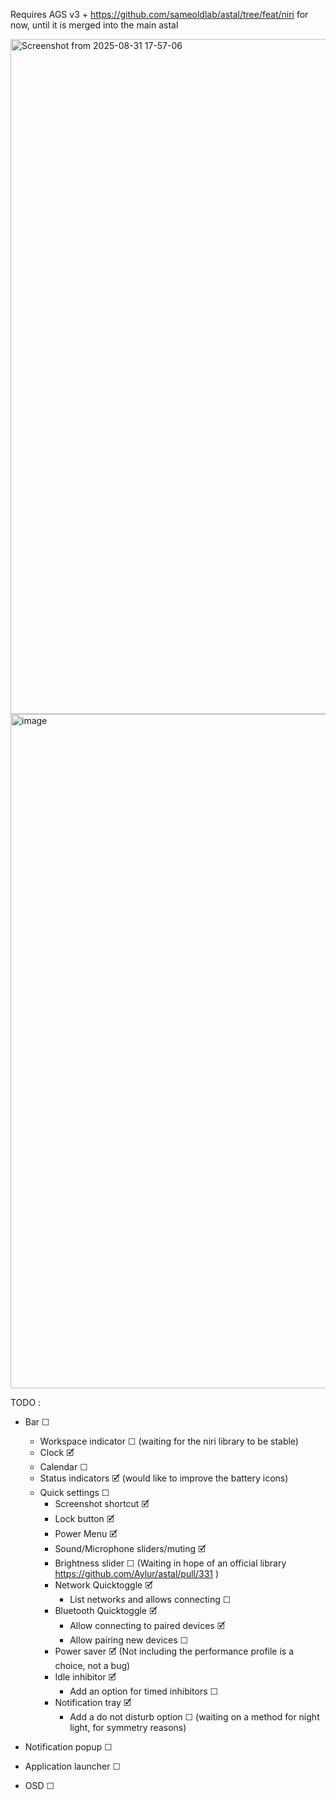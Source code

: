 Requires AGS v3 + https://github.com/sameoldlab/astal/tree/feat/niri for now, until it is merged into the main astal

<img width="1920" height="1080" alt="Screenshot from 2025-08-31 17-57-06" src="https://github.com/user-attachments/assets/d64565c5-4a57-4508-9dfd-dfd72a7d4bb3" />

<img width="1920" height="1079" alt="image" src="https://github.com/user-attachments/assets/e24a6826-b761-4371-a18d-be0cabe22b82" />



TODO :

- Bar ☐
  - Workspace indicator ☐ (waiting for the niri library to be stable)
  - Clock 🗹
  - Calendar ☐
  - Status indicators 🗹 (would like to improve the battery icons)
  - Quick settings ☐
    - Screenshot shortcut 🗹
    - Lock button 🗹
    - Power Menu 🗹
    - Sound/Microphone sliders/muting 🗹
    - Brightness slider ☐ (Waiting in hope of an official library https://github.com/Aylur/astal/pull/331 )
    - Network Quicktoggle 🗹
      - List networks and allows connecting ☐
    - Bluetooth Quicktoggle 🗹
      - Allow connecting to paired devices 🗹
      - Allow pairing new devices ☐
    - Power saver 🗹 (Not including the performance profile is a choice, not a bug)
    - Idle inhibitor 🗹
      - Add an option for timed inhibitors ☐
    - Notification tray 🗹
      - Add a do not disturb option ☐ (waiting on a method for night light, for symmetry reasons)


- Notification popup ☐ 

- Application launcher ☐

- OSD ☐
